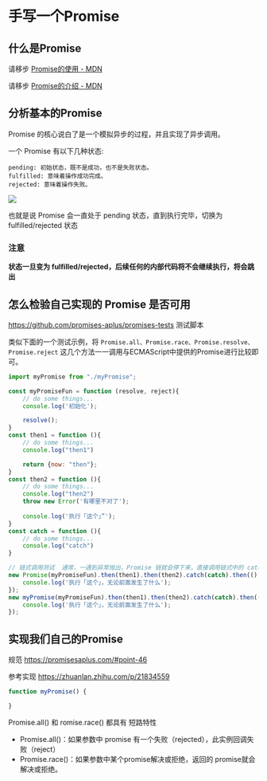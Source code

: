 # 手写一个Promise

## 什么是Promise
请移步 [Promise的使用 - MDN](https://developer.mozilla.org/zh-CN/docs/Web/JavaScript/Guide/Using_promises)

请移步 [Promise的介绍 - MDN](https://developer.mozilla.org/zh-CN/docs/Web/JavaScript/Reference/Global_Objects/Promise)

## 分析基本的Promise
Promise 的核心说白了是一个模拟异步的过程，并且实现了异步调用。

一个 Promise 有以下几种状态:

    pending: 初始状态，既不是成功，也不是失败状态。
    fulfilled: 意味着操作成功完成。
    rejected: 意味着操作失败。

![](https://tva1.sinaimg.cn/large/006y8mN6gy1g8u5pf7e42j30m9089t8t.jpg)

也就是说 Promise 会一直处于 pending 状态，直到执行完毕，切换为 fulfilled/rejected 状态

### 注意
**状态一旦变为 fulfilled/rejected，后续任何的内部代码将不会继续执行，将会跳出**

## 怎么检验自己实现的 Promise 是否可用

https://github.com/promises-aplus/promises-tests
测试脚本

类似下面的一个测试示例，将 ```Promise.all、Promise.race、Promise.resolve、Promise.reject``` 这几个方法一一调用与ECMAScript中提供的Promise进行比较即可。
```javascript
import myPromise from "./myPromise";

const myPromiseFun = function (resolve, reject){
    // do some things...
    console.log('初始化');

    resolve();
}
const then1 = function (){
    // do some things...
    console.log("then1")

    return {now: "then"};
}
const then2 = function (){
    // do some things...
    console.log("then2")
    throw new Error('有哪里不对了');
        
    console.log('执行「这个」”');
}
const catch = function (){
    // do some things...
    console.log("catch")
}

// 链式调用测试  通常，一遇到异常抛出，Promise 链就会停下来，直接调用链式中的 catch 处理程序来继续当前执行。
new Promise(myPromiseFun).then(then1).then(then2).catch(catch).then(() => {
    console.log('执行「这个」，无论前面发生了什么');
});
new myPromise(myPromiseFun).then(then1).then(then2).catch(catch).then(() => {
    console.log('执行「这个」，无论前面发生了什么');
});
```

## 实现我们自己的Promise

规范
https://promisesaplus.com/#point-46

参考实现 https://zhuanlan.zhihu.com/p/21834559

```javascript
function myPromise() {

}
```

Promise.all() 和 romise.race() 都具有 短路特性
- Promise.all()：如果参数中  promise 有一个失败（rejected），此实例回调失败（reject）
- Promise.race()：如果参数中某个promise解决或拒绝，返回的 promise就会解决或拒绝。
